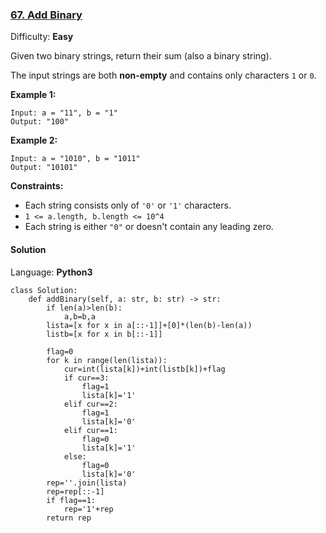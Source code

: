 ### [67\. Add Binary](https://leetcode.com/problems/add-binary/)

Difficulty: **Easy**


Given two binary strings, return their sum (also a binary string).

The input strings are both **non-empty** and contains only characters `1` or `0`.

**Example 1:**

```
Input: a = "11", b = "1"
Output: "100"
```

**Example 2:**

```
Input: a = "1010", b = "1011"
Output: "10101"
```

**Constraints:**

*   Each string consists only of `'0'` or `'1'` characters.
*   `1 <= a.length, b.length <= 10^4`
*   Each string is either `"0"` or doesn't contain any leading zero.


#### Solution

Language: **Python3**

```python3
class Solution:
    def addBinary(self, a: str, b: str) -> str:
        if len(a)>len(b):
            a,b=b,a
        lista=[x for x in a[::-1]]+[0]*(len(b)-len(a))
        listb=[x for x in b[::-1]]
​
        flag=0
        for k in range(len(lista)):
            cur=int(lista[k])+int(listb[k])+flag
            if cur==3:
                flag=1
                lista[k]='1'
            elif cur==2:
                flag=1
                lista[k]='0'
            elif cur==1:
                flag=0
                lista[k]='1'
            else:
                flag=0
                lista[k]='0'
        rep=''.join(lista)
        rep=rep[::-1]
        if flag==1:
            rep='1'+rep
        return rep
```